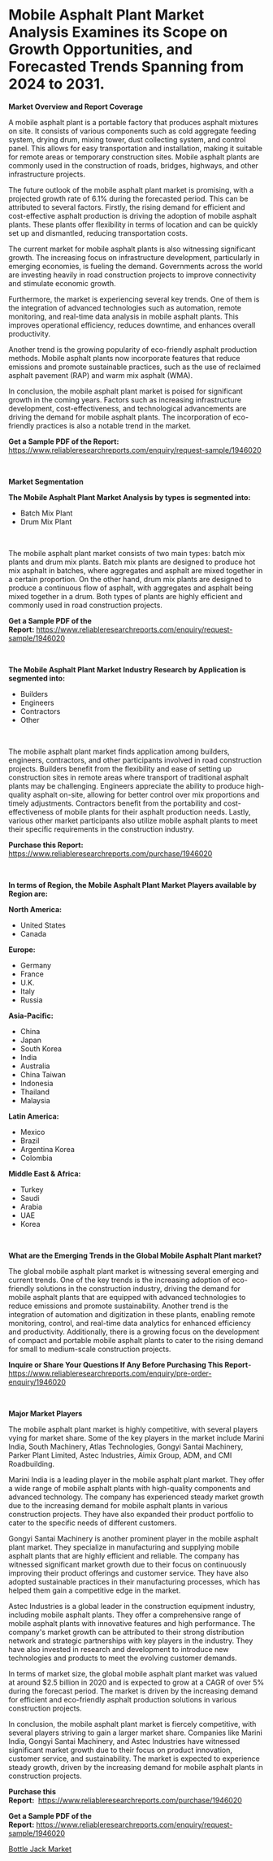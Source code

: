 <p><h1>Mobile Asphalt Plant Market Analysis Examines its Scope on Growth Opportunities, and Forecasted Trends Spanning from 2024 to 2031.</h1></p><p><strong>Market Overview and Report Coverage</strong></p>
<p><p>A mobile asphalt plant is a portable factory that produces asphalt mixtures on site. It consists of various components such as cold aggregate feeding system, drying drum, mixing tower, dust collecting system, and control panel. This allows for easy transportation and installation, making it suitable for remote areas or temporary construction sites. Mobile asphalt plants are commonly used in the construction of roads, bridges, highways, and other infrastructure projects.</p><p>The future outlook of the mobile asphalt plant market is promising, with a projected growth rate of 6.1% during the forecasted period. This can be attributed to several factors. Firstly, the rising demand for efficient and cost-effective asphalt production is driving the adoption of mobile asphalt plants. These plants offer flexibility in terms of location and can be quickly set up and dismantled, reducing transportation costs.</p><p>The current market for mobile asphalt plants is also witnessing significant growth. The increasing focus on infrastructure development, particularly in emerging economies, is fueling the demand. Governments across the world are investing heavily in road construction projects to improve connectivity and stimulate economic growth.</p><p>Furthermore, the market is experiencing several key trends. One of them is the integration of advanced technologies such as automation, remote monitoring, and real-time data analysis in mobile asphalt plants. This improves operational efficiency, reduces downtime, and enhances overall productivity.</p><p>Another trend is the growing popularity of eco-friendly asphalt production methods. Mobile asphalt plants now incorporate features that reduce emissions and promote sustainable practices, such as the use of reclaimed asphalt pavement (RAP) and warm mix asphalt (WMA).</p><p>In conclusion, the mobile asphalt plant market is poised for significant growth in the coming years. Factors such as increasing infrastructure development, cost-effectiveness, and technological advancements are driving the demand for mobile asphalt plants. The incorporation of eco-friendly practices is also a notable trend in the market.</p></p>
<p><strong>Get a Sample PDF of the Report:</strong> <a href="https://www.reliableresearchreports.com/enquiry/request-sample/1946020">https://www.reliableresearchreports.com/enquiry/request-sample/1946020</a></p>
<p>&nbsp;</p>
<p><strong>Market Segmentation</strong></p>
<p><strong>The Mobile Asphalt Plant Market Analysis by types is segmented into:</strong></p>
<p><ul><li>Batch Mix Plant</li><li>Drum Mix Plant</li></ul></p>
<p>&nbsp;</p>
<p><p>The mobile asphalt plant market consists of two main types: batch mix plants and drum mix plants. Batch mix plants are designed to produce hot mix asphalt in batches, where aggregates and asphalt are mixed together in a certain proportion. On the other hand, drum mix plants are designed to produce a continuous flow of asphalt, with aggregates and asphalt being mixed together in a drum. Both types of plants are highly efficient and commonly used in road construction projects.</p></p>
<p><strong>Get a Sample PDF of the Report:</strong>&nbsp;<a href="https://www.reliableresearchreports.com/enquiry/request-sample/1946020">https://www.reliableresearchreports.com/enquiry/request-sample/1946020</a></p>
<p>&nbsp;</p>
<p><strong>The Mobile Asphalt Plant Market Industry Research by Application is segmented into:</strong></p>
<p><ul><li>Builders</li><li>Engineers</li><li>Contractors</li><li>Other</li></ul></p>
<p>&nbsp;</p>
<p><p>The mobile asphalt plant market finds application among builders, engineers, contractors, and other participants involved in road construction projects. Builders benefit from the flexibility and ease of setting up construction sites in remote areas where transport of traditional asphalt plants may be challenging. Engineers appreciate the ability to produce high-quality asphalt on-site, allowing for better control over mix proportions and timely adjustments. Contractors benefit from the portability and cost-effectiveness of mobile plants for their asphalt production needs. Lastly, various other market participants also utilize mobile asphalt plants to meet their specific requirements in the construction industry.</p></p>
<p><strong>Purchase this Report:</strong>&nbsp; <a href="https://www.reliableresearchreports.com/purchase/1946020">https://www.reliableresearchreports.com/purchase/1946020</a></p>
<p>&nbsp;</p>
<p><strong>In terms of Region, the Mobile Asphalt Plant Market Players available by Region are:</strong></p>
<p>
    <p> <strong> North America: </strong>
        <ul>
            <li>United States</li>
            <li>Canada</li>
        </ul>
        </p> 
    <p> <strong> Europe: </strong>
        <ul>
            <li>Germany</li>
            <li>France</li>
            <li>U.K.</li>
            <li>Italy</li>
            <li>Russia</li>
        </ul>
        </p> 
    <p> <strong> Asia-Pacific: </strong>
        <ul>
            <li>China</li>
            <li>Japan</li>
            <li>South Korea</li>
            <li>India</li>
            <li>Australia</li>
            <li>China Taiwan</li>
            <li>Indonesia</li>
            <li>Thailand</li>
            <li>Malaysia</li>
        </ul>
        </p> 
    <p> <strong> Latin America: </strong>
        <ul>
            <li>Mexico</li>
            <li>Brazil</li>
            <li>Argentina Korea</li>
            <li>Colombia</li>
        </ul>
        </p> 
    <p> <strong> Middle East & Africa: </strong>
        <ul>
            <li>Turkey</li>
            <li>Saudi</li>
            <li>Arabia</li>
            <li>UAE</li>
            <li>Korea</li>
        </ul>
    </p>
    </p>
<p>&nbsp;</p>
<p><strong>What are the Emerging Trends in the Global Mobile Asphalt Plant market?</strong></p>
<p><p>The global mobile asphalt plant market is witnessing several emerging and current trends. One of the key trends is the increasing adoption of eco-friendly solutions in the construction industry, driving the demand for mobile asphalt plants that are equipped with advanced technologies to reduce emissions and promote sustainability. Another trend is the integration of automation and digitization in these plants, enabling remote monitoring, control, and real-time data analytics for enhanced efficiency and productivity. Additionally, there is a growing focus on the development of compact and portable mobile asphalt plants to cater to the rising demand for small to medium-scale construction projects.</p></p>
<p><strong>Inquire or Share Your Questions If Any Before Purchasing This Report</strong>- <a href="https://www.reliableresearchreports.com/enquiry/pre-order-enquiry/1946020">https://www.reliableresearchreports.com/enquiry/pre-order-enquiry/1946020</a></p>
<p>&nbsp;</p>
<p><strong>Major Market Players</strong></p>
<p><p>The mobile asphalt plant market is highly competitive, with several players vying for market share. Some of the key players in the market include Marini India, South Machinery, Atlas Technologies, Gongyi Santai Machinery, Parker Plant Limited, Astec Industries, Aimix Group, ADM, and CMI Roadbuilding.</p><p>Marini India is a leading player in the mobile asphalt plant market. They offer a wide range of mobile asphalt plants with high-quality components and advanced technology. The company has experienced steady market growth due to the increasing demand for mobile asphalt plants in various construction projects. They have also expanded their product portfolio to cater to the specific needs of different customers.</p><p>Gongyi Santai Machinery is another prominent player in the mobile asphalt plant market. They specialize in manufacturing and supplying mobile asphalt plants that are highly efficient and reliable. The company has witnessed significant market growth due to their focus on continuously improving their product offerings and customer service. They have also adopted sustainable practices in their manufacturing processes, which has helped them gain a competitive edge in the market.</p><p>Astec Industries is a global leader in the construction equipment industry, including mobile asphalt plants. They offer a comprehensive range of mobile asphalt plants with innovative features and high performance. The company's market growth can be attributed to their strong distribution network and strategic partnerships with key players in the industry. They have also invested in research and development to introduce new technologies and products to meet the evolving customer demands.</p><p>In terms of market size, the global mobile asphalt plant market was valued at around $2.5 billion in 2020 and is expected to grow at a CAGR of over 5% during the forecast period. The market is driven by the increasing demand for efficient and eco-friendly asphalt production solutions in various construction projects.</p><p>In conclusion, the mobile asphalt plant market is fiercely competitive, with several players striving to gain a larger market share. Companies like Marini India, Gongyi Santai Machinery, and Astec Industries have witnessed significant market growth due to their focus on product innovation, customer service, and sustainability. The market is expected to experience steady growth, driven by the increasing demand for mobile asphalt plants in construction projects.</p></p>
<p><strong>Purchase this Report:</strong>&nbsp;&nbsp;<a href="https://www.reliableresearchreports.com/purchase/1946020">https://www.reliableresearchreports.com/purchase/1946020</a></p>
<p></p>
<p><strong>Get a Sample PDF of the Report:</strong>&nbsp;<a href="https://www.reliableresearchreports.com/enquiry/request-sample/1946020">https://www.reliableresearchreports.com/enquiry/request-sample/1946020</a></p>
<p><p><a href="https://github.com/rahu1505/Market-Research-Report-List-2/blob/main/bottle-jack-market.md">Bottle Jack Market</a></p></p>